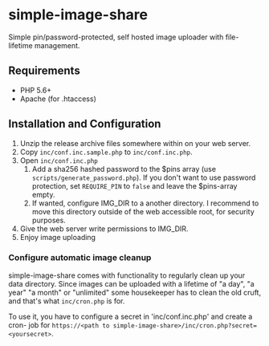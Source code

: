# simple-image-share

Simple pin/password-protected, self hosted image uploader with file-lifetime management.

## Requirements
* PHP 5.6+
* Apache (for .htaccess)

## Installation and Configuration

1. Unzip the release archive files somewhere within on your web server.
2. Copy `inc/conf.inc.sample.php` to `inc/conf.inc.php`.
3. Open `inc/conf.inc.php`
   1. Add a sha256 hashed password to the $pins array (use `scripts/generate_password.php`). If you don't want to use password protection, set `REQUIRE_PIN` to `false` and leave the $pins-array empty.
   2. If wanted, configure IMG_DIR to a another directory. I recommend to move
      this directory outside of the web accessible root, for security purposes.
4. Give the web server write permissions to IMG_DIR.
5. Enjoy image uploading

### Configure automatic image cleanup

simple-image-share comes with functionality to regularly clean up your data
directory. Since images can be uploaded with a lifetime of "a day", "a year"
"a month" or "unlimited" some housekeeper has to clean the old cruft, and that's
what `inc/cron.php` is for.

To use it, you have to configure a secret in 'inc/conf.inc.php' and create a cron-
job for `https://<path to simple-image-share>/inc/cron.php?secret=<yoursecret>`.


